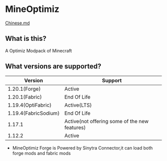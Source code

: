# MineOptimiz
[Chinese.md](https://github.com/SmallMushroom-offical/MineOptimiz/blob/1.19.4-OptiFabric-Stable/Chinese.md)
## What is this?
A Optimiz Modpack of Minecraft
## What versions are supported?
| Version               | Support                                      | 
|-----------------------|----------------------------------------------| 
| 1.20.1(Forge)         | Active                                       | 
| 1.20.1(Fabric)        | End Of Life                                  | 
| 1.19.4(OptiFabric)    | Active(LTS)                                  |
| 1.19.4(FabricSodium)  | End Of Life                                  |
| 1.17.1                | Active(not offering some of the new features)|
| 1.12.2                | Active                                       |
 - MineOptimiz Forge is Powered by Sinytra Connector,it can load both forge mods and fabric mods

